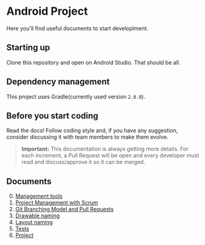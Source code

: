 # Android Project

Here you'll find useful documents to start developlment.

## Starting up

Clone this repository and open on Android Studio. That should be all.

## Dependency management

This project uses Gradle(currently used version `2.0.0`).

## Before you start coding

Read the docs! Follow coding style and, if you have any suggestion, consider discussing it with team members to make them evolve.

> **Important:** This documentation is always getting more details. For each increment, a Pull Request will be open and every developer must read and discuss/approve it so it can be merged.

## Documents
  
0. [Management tools](/management-tools.md)
0. [Project Management with Scrum](/project-management-with-scrum.md)
0. [Git Branching Model and Pull Requests](/git-branching-model-and-pull-requests.md)
0. [Drawable naming](/drawable.md)
0. [Layout naming](/layout.md)
0. [Tests](docs/Tests/getting-started.md)
0. [Project]()